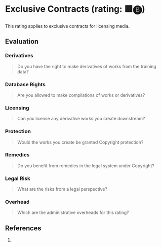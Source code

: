 # Exclusive Contracts (rating: 🟩🅑)

This rating applies to exclusive contracts for licensing media.


## Evaluation

### Derivatives
> Do you have the right to make derivatives of works from the training data?


### Database Rights
> Are you allowed to make compilations of works or derivatives?


### Licensing
> Can you license any derivative works you create downstream?


### Protection
> Would the works you create be granted Copyright protection?


### Remedies
> Do you benefit from remedies in the legal system under Copyright?


### Legal Risk
> What are the risks from a legal perspective?


### Overhead
> Which are the administrative overheads for this rating?


## References

1. 
